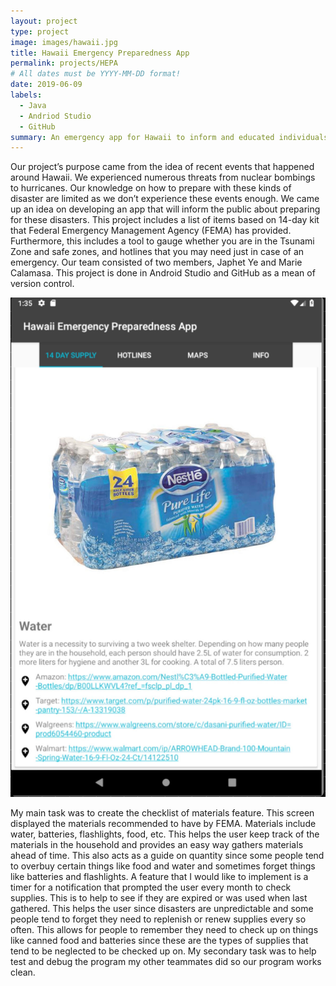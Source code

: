 ```yaml
---
layout: project
type: project
image: images/hawaii.jpg
title: Hawaii Emergency Preparedness App
permalink: projects/HEPA
# All dates must be YYYY-MM-DD format!
date: 2019-06-09
labels:
  - Java
  - Andriod Studio
  - GitHub
summary: An emergency app for Hawaii to inform and educated individuals when disaster occurs.
---
```


 Our project’s purpose came from the idea of recent events that happened around Hawaii. We experienced numerous threats from nuclear bombings to hurricanes. Our knowledge on how to prepare with these kinds of disaster are limited as we don’t experience these events enough. We came up an idea on developing an app that will inform the public about preparing for these disasters. This project includes a list of items based on 14-day kit that Federal Emergency Management Agency (FEMA) has provided. Furthermore, this includes a tool to gauge whether you are in the Tsunami Zone and safe zones, and hotlines that you may need just in case of an emergency. Our team consisted of two members, Japhet Ye and Marie Calamasa. This project is done in Android Studio and GitHub as a mean of version control.
	
<img class="ui medium left floated squared image" src="../images/HEPA.png">

 My main task was to create the checklist of materials feature. This screen displayed the materials recommended to have by FEMA. Materials include water, batteries, flashlights, food, etc. This helps the user keep track of the materials in the household and provides an easy way gathers materials ahead of time. This also acts as a guide on quantity since some people tend to overbuy certain things like food and water and sometimes forget things like batteries and flashlights. A feature that I would like to implement is a timer for a notification that prompted the user every month to check supplies. This is to help to see if they are expired or was used when last gathered. This helps the user since disasters are unpredictable and some people tend to forget they need to replenish or renew supplies every so often. This allows for people to remember they need to check up on things like canned food and batteries since these are the types of supplies that tend to be neglected to be checked up on. My secondary task was to help test and debug the program my other teammates did so our program works clean.

